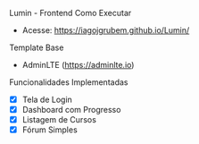 Lumin - Frontend
 Como Executar
- Acesse: https://iagojgrubem.github.io/Lumin/
  
Template Base
- AdminLTE (https://adminlte.io)

Funcionalidades Implementadas
- [x] Tela de Login
- [x] Dashboard com Progresso
- [x] Listagem de Cursos
- [x] Fórum Simples
